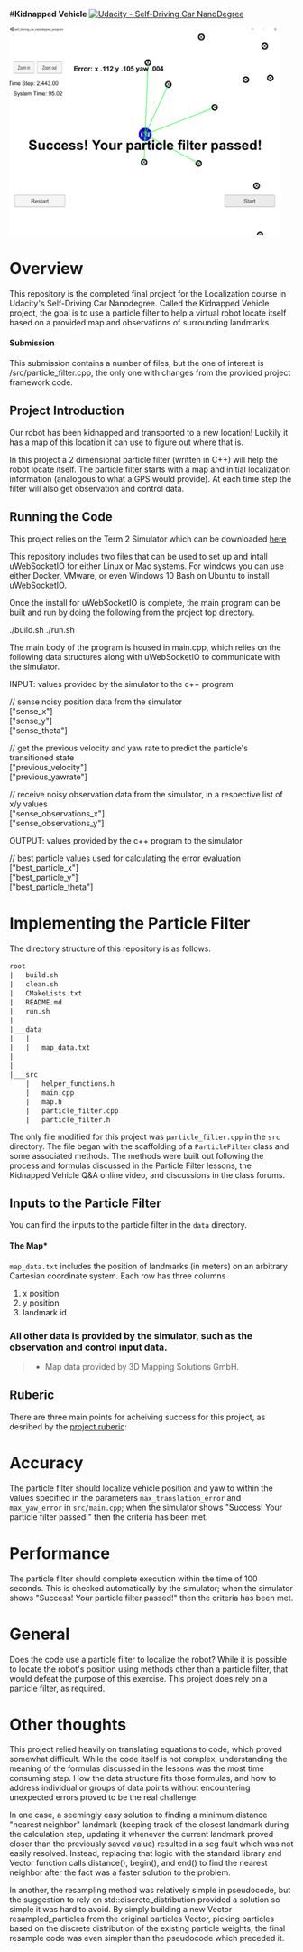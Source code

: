 #**Kidnapped Vehicle**
[![Udacity - Self-Driving Car NanoDegree](https://s3.amazonaws.com/udacity-sdc/github/shield-carnd.svg)](http://www.udacity.com/drive)

<img src="T2P3_success.png" width="480" alt="Successful Run" />

# Overview
This repository is the completed final project for the Localization course in Udacity's Self-Driving Car Nanodegree.  Called the Kidnapped Vehicle project, the goal is to use a particle filter to help a virtual robot locate itself based on a provided map and observations of surrounding landmarks.

#### Submission
This submission contains a number of files, but the one of interest is /src/particle_filter.cpp, the only one with changes from the provided project framework code.

## Project Introduction
Our robot has been kidnapped and transported to a new location! Luckily it has a map of this location it can use to figure out where that is.

In this project a 2 dimensional particle filter (written in C++) will help the robot locate itself. The particle filter starts with a map and initial localization information (analogous to what a GPS would provide). At each time step the filter will also get observation and control data. 

## Running the Code
This project relies on the Term 2 Simulator which can be downloaded [here](https://github.com/udacity/self-driving-car-sim/releases)

This repository includes two files that can be used to set up and intall uWebSocketIO for either Linux or Mac systems. For windows you can use either Docker, VMware, or even Windows 10 Bash on Ubuntu to install uWebSocketIO.

Once the install for uWebSocketIO is complete, the main program can be built and run by doing the following from the project top directory.

./build.sh
./run.sh

The main body of the program is housed in main.cpp, which relies on the following data structures along with uWebSocketIO to communicate with the simulator.

INPUT: values provided by the simulator to the c++ program

// sense noisy position data from the simulator  
["sense_x"]  
["sense_y"]  
["sense_theta"] 

// get the previous velocity and yaw rate to predict the particle's transitioned state  
["previous_velocity"]  
["previous_yawrate"]  

// receive noisy observation data from the simulator, in a respective list of x/y values  
["sense_observations_x"]  
["sense_observations_y"]  

OUTPUT: values provided by the c++ program to the simulator  

// best particle values used for calculating the error evaluation  
["best_particle_x"]  
["best_particle_y"]  
["best_particle_theta"]  

# Implementing the Particle Filter
The directory structure of this repository is as follows:

```
root
|   build.sh
|   clean.sh
|   CMakeLists.txt
|   README.md
|   run.sh
|
|___data
|   |   
|   |   map_data.txt
|   
|   
|___src
    |   helper_functions.h
    |   main.cpp
    |   map.h
    |   particle_filter.cpp
    |   particle_filter.h
```

The only file modified for this project was `particle_filter.cpp` in the `src` directory. The file began with the scaffolding of a `ParticleFilter` class and some associated methods. The methods were built out following the process and formulas discussed in the Particle Filter lessons, the Kidnapped Vehicle Q&A online video, and discussions in the class forums.  

## Inputs to the Particle Filter

You can find the inputs to the particle filter in the `data` directory. 

#### The Map*
`map_data.txt` includes the position of landmarks (in meters) on an arbitrary Cartesian coordinate system. Each row has three columns
1. x position
2. y position
3. landmark id

### All other data is provided by the simulator, such as the observation and control input data.

> * Map data provided by 3D Mapping Solutions GmbH.

## Ruberic

There are three main points for acheiving success for this project, as desribed by the [project ruberic](https://review.udacity.com/#!/rubrics/747/view):

# Accuracy

 The particle filter should localize vehicle position and yaw to within the values specified in the parameters `max_translation_error` and `max_yaw_error` in `src/main.cpp`; when the simulator shows "Success! Your particle filter passed!" then the criteria has been met.

# Performance

 The particle filter should complete execution within the time of 100 seconds.  This is checked automatically by the simulator; when the simulator shows "Success! Your particle filter passed!" then the criteria has been met.

# General

 Does the code use a particle filter to localize the robot?  While it is possible to locate the robot's position using methods other than a particle filter, that would defeat the purpose of this exercise.  This project does rely on a particle filter, as required.

# Other thoughts

This project relied heavily on translating equations to code, which proved somewhat difficult.  While the code itself is not complex, understanding the meaning of the formulas discussed in the lessons was the most time consuming step.  How the data structure fits those formulas, and how to address individual or groups of data points without encountering unexpected errors proved to be the real challenge.

In one case, a seemingly easy solution to finding a minimum distance "nearest neighbor" landmark (keeping track of the closest landmark during the calculation step, updating it whenever the current landmark proved closer than the previously saved value) resulted in a seg fault which was not easily resolved.  Instead, replacing that logic with the standard library and Vector function calls distance(), begin(), and end() to find the nearest neighbor after the fact was a faster solution to the problem.

In another, the resampling method was relatively simple in pseudocode, but the suggestion to rely on std::discrete_distribution provided a solution so simple it was hard to avoid.  By simply building a new Vector resampled_particles from the original particles Vector, picking particles based on the discrete distribution of the existing particle weights, the final resample code was even simpler than the pseudocode which preceded it.
